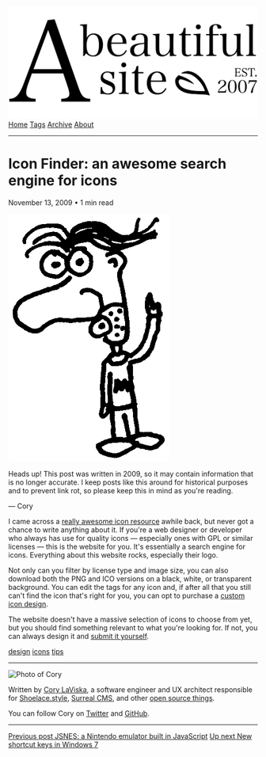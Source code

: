<a href="../../index.html" class="header-link"><img src="../../images/logos/wordmark.svg" alt="A Beautiful Site" class="wordmark" /></a> <a href="../../index.html" class="nav-item">Home</a> <a href="../../tags/index.html" class="nav-item">Tags</a> <a href="../index.html" class="nav-item">Archive</a> <a href="../../about/index.html" class="nav-item">About</a>

---

# Icon Finder: an awesome search engine for icons

November 13, 2009 • 1 min read

![A drawing of a cartoon man pointing upwards](../../images/artwork/pointer.gif)

Heads up! This post was written in 2009, so it may contain information that is no longer accurate. I keep posts like this around for historical purposes and to prevent link rot, so please keep this in mind as you're reading.

— Cory

I came across a [really awesome icon resource](http://iconfinder.net/) awhile back, but never got a chance to write anything about it. If you're a web designer or developer who always has use for quality icons — especially ones with GPL or similar licenses — this is the website for you. It's essentially a search engine for icons. Everything about this website rocks, especially their logo.

Not only can you filter by license type and image size, you can also download both the PNG and ICO versions on a black, white, or transparent background. You can edit the tags for any icon and, if after all that you still can't find the icon that's right for you, you can opt to purchase a [custom icon design](http://www.iconfinder.net/custom).

The website doesn't have a massive selection of icons to choose from yet, but you should find something relevant to what you're looking for. If not, you can always design it and [submit it yourself](http://www.iconfinder.net/submit).

<a href="../../tags/design/index.html" class="post-tag">design</a> <a href="../../tags/icons/index.html" class="post-tag">icons</a> <a href="../../tags/tips/index.html" class="post-tag">tips</a>

---

<img src="http://0.gravatar.com/avatar/bf1b3b95fd5b096a3592247c29667b33?s=512" alt="Photo of Cory" class="avatar avatar-small" />

Written by [Cory LaViska](../../index-4.html), a software engineer and UX architect responsible for [Shoelace.style](https://shoelace.style/), [Surreal CMS](https://www.surrealcms.com/), and other [open source things](https://github.com/claviska).

You can follow Cory on [Twitter](https://twitter.com/bgooonz) and [GitHub](https://github.com/claviska).

---

<a href="../jsnes-a-nintendo-emulator-built-in-javascript/index.html" class="post-nav-previous"><span class="small">Previous post</span> JSNES: a Nintendo emulator built in JavaScript</a> <a href="../new-shortcut-keys-in-windows-7/index.html" class="post-nav-next"><span class="small">Up next</span> New shortcut keys in Windows 7</a>
